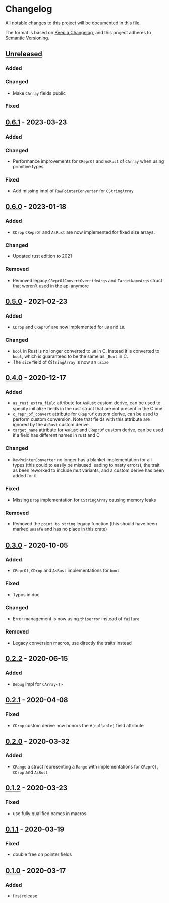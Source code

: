 # Changelog
All notable changes to this project will be documented in this file.

The format is based on [Keep a Changelog](https://keepachangelog.com/en/1.0.0/),
and this project adheres to [Semantic Versioning](https://semver.org/spec/v2.0.0.html).

## [Unreleased]
### Added

### Changed
- Make `CArray` fields public

### Fixed

## [0.6.1] - 2023-03-23
### Added

### Changed
 - Performance improvements for `CReprOf` and `AsRust` of `CArray` when using primitive types

### Fixed
 - Add missing impl of `RawPointerConverter` for `CStringArray`

## [0.6.0] - 2023-01-18
### Added
 - `CDrop` `CReprOf` and `AsRust` are now implemented for fixed size arrays.

### Changed
 - Updated rust edition to 2021

### Removed
 - Removed legacy `CReprOfConvertOverrideArgs` and `TargetNameArgs` struct that weren't used in the api anymore

## [0.5.0] - 2021-02-23
### Added
 - `CDrop` and `CReprOf` are now implemented for `u8` and `i8`.

### Changed 
 - `bool` in Rust is no longer converted to `u8` in C. Instead it is converted to `bool`, which is guaranteed to be the same as `_Bool` in C.
 - The `size` field of `CStringArray` is now an `usize`

## [0.4.0] - 2020-12-17
### Added
 - `as_rust_extra_field` attribute for `AsRust` custom derive, can be used to specify initialize fields in the rust struct that are not present in the C one
 - `c_repr_of_convert` attribute for `CReprOf` custom derive, can be used to perform custom conversion. Note that fields with this attribute are ignored by the `AsRust` custom derive.
 - `target_name` attribute for `AsRust` and `CReprOf` custom derive, can be used if a field has different names in rust and C
 
### Changed
 - `RawPointerConverter` no longer has a blanket implementation for all types (this could to easily be misused leading to nasty errors), the trait as been reworked to include mut variants, and a custom derive has been added for it

### Fixed
 - Missing `Drop` implementation for `CStringArray` causing memory leaks

### Removed
 - Removed the `point_to_string` legacy function (this should have been marked `unsafe` and has no place in this crate)


## [0.3.0] - 2020-10-05
### Added
 - `CReprOf`, `CDrop` and `AsRust` implementations for `bool`
### Fixed
 - Typos in doc
### Changed
 - Error management is now using `thiserror` instead of `failure`
### Removed
 - Legacy conversion macros, use directly the traits instead
 
## [0.2.2] - 2020-06-15
### Added
 - `Debug` impl for `CArray<T>`

## [0.2.1] - 2020-04-08
### Fixed
 - `CDrop` custom derive now honors the `#[nullable]` field attribute

## [0.2.0] - 2020-03-32
### Added
 - `CRange` a struct representing a `Range` with implementations for `CReprOf`, `CDrop` and `AsRust`

## [0.1.2] - 2020-03-23
### Fixed
 - use fully qualified names in macros

## [0.1.1] - 2020-03-19
### Fixed
 - double free on pointer fields

## [0.1.0] - 2020-03-17
### Added
 - first release

[Unreleased]: https://github.com/sonos/ffi-convert-rs/compare/0.6.1...HEAD
[0.6.1]: https://github.com/sonos/ffi-convert-rs/compare/0.6.0...0.6.1
[0.6.0]: https://github.com/sonos/ffi-convert-rs/compare/0.5.0...0.6.0
[0.5.0]: https://github.com/sonos/ffi-convert-rs/compare/0.4.0...0.5.0
[0.4.0]: https://github.com/sonos/ffi-convert-rs/compare/0.3.0...0.4.0
[0.3.0]: https://github.com/sonos/ffi-convert-rs/compare/0.2.2...0.3.0
[0.2.2]: https://github.com/sonos/ffi-convert-rs/compare/0.2.1...0.2.2
[0.2.1]: https://github.com/sonos/ffi-convert-rs/compare/0.2.0...0.2.1
[0.2.0]: https://github.com/sonos/ffi-convert-rs/compare/0.1.2...0.2.0
[0.1.2]: https://github.com/sonos/ffi-convert-rs/compare/0.1.1...0.1.2
[0.1.1]: https://github.com/sonos/ffi-convert-rs/compare/0.1.0...0.1.1
[0.1.0]: https://github.com/sonos/ffi-convert-rs/releases/tag/0.1.0
